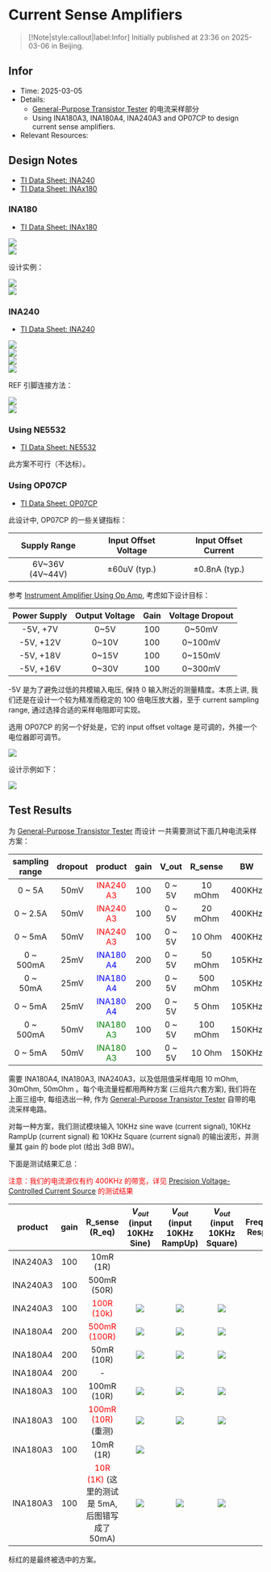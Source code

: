 # Current Sense Amplifiers

> [!Note|style:callout|label:Infor]
> Initially published at 23:36 on 2025-03-06 in Beijing.

## Infor

- Time: 2025-03-05
- Details: 
    - [General-Purpose Transistor Tester](<ElectronicDesigns/General-Purpose Transistor Tester.md>) 的电流采样部分
    - Using INA180A3, INA180A4, INA240A3 and OP07CP to design current sense amplifiers.
- Relevant Resources: 


<!-- <div class='center'>

| Top view | Bottom view | 
|:-:|:-:|
 | <div class="center"><img height = 250px src=""/></div> | <div class="center"><img height = 250px src=""/></div> |
</div>


<div class='center'>

| Schematic | 3D view | 
|:-:|:-:|
 |<div class="center"><img height = 250px src=""/></div>|<div class="center"><img height = 250px src=""/></div>|

</div>

<div class='center'>

| Top view | Bottom view | 
|:-:|:-:|
 | <div class="center"><img height = 250px src=""/></div> | <div class="center"><img height = 250px src=""/></div> |
</div>

<div class='center'>

| Demo (top view)| Demo (bottom view) | 
|:-:|:-:|
 | <div class="center"><img height = 250px src=""/></div> | <div class="center"><img height = 250px src=""/></div> |
</div>
 -->
## Design Notes

- [TI Data Sheet: INA240](https://www.ti.com/cn/lit/ds/symlink/ina240.pdf)
- [TI Data Sheet: INAx180](https://www.ti.com/cn/lit/ds/symlink/ina180.pdf)

### INA180

- [TI Data Sheet: INAx180](https://www.ti.com/cn/lit/ds/symlink/ina180.pdf)
<div class="center"><img src="https://imagebank-0.oss-cn-beijing.aliyuncs.com/VS-PicGo/2025-02-26-23-47-06_[Verification] INA180 and INA240 Current Sampling.png"/></div>
<div class="center"><img src="https://imagebank-0.oss-cn-beijing.aliyuncs.com/VS-PicGo/2025-02-26-23-48-40_[Verification] INA180 and INA240 Current Sampling.png"/></div>

设计实例：

<!-- <div class="center"><img src="https://imagebank-0.oss-cn-beijing.aliyuncs.com/VS-PicGo/2025-03-05-23-55-21_Current Sense Amplifiers.png"/></div>
 -->

<div class="center"><img src="https://imagebank-0.oss-cn-beijing.aliyuncs.com/VS-PicGo/2025-03-05-23-56-17_Current Sense Amplifiers.png"/></div>
<div class="center"><img src="https://imagebank-0.oss-cn-beijing.aliyuncs.com/VS-PicGo/2025-03-05-23-56-38_Current Sense Amplifiers.png"/></div>

### INA240

- [TI Data Sheet: INA240](https://www.ti.com/cn/lit/ds/symlink/ina240.pdf)
<div class="center"><img src="https://imagebank-0.oss-cn-beijing.aliyuncs.com/VS-PicGo/2025-02-26-23-45-20_[Verification] INA180 and INA240 Current Sampling.png"/></div>
<div class="center"><img src="https://imagebank-0.oss-cn-beijing.aliyuncs.com/VS-PicGo/2025-02-26-23-45-35_[Verification] INA180 and INA240 Current Sampling.png"/></div>
<div class="center"><img src="https://imagebank-0.oss-cn-beijing.aliyuncs.com/VS-PicGo/2025-02-26-23-42-00_[Verification] INA180 and INA240 Current Sampling.png"/></div>
<div class="center"><img src="https://imagebank-0.oss-cn-beijing.aliyuncs.com/VS-PicGo/2025-02-26-23-42-07_[Verification] INA180 and INA240 Current Sampling.png"/></div>

REF 引脚连接方法：
<div class="center"><img src="https://imagebank-0.oss-cn-beijing.aliyuncs.com/VS-PicGo/2025-03-06-00-05-46_Current Sense Amplifiers.png"/></div>
<!-- <div class="center"><img src="https://imagebank-0.oss-cn-beijing.aliyuncs.com/VS-PicGo/2025-03-06-00-06-00_Current Sense Amplifiers.png"/></div>
 -->
 <div class="center"><img src="https://imagebank-0.oss-cn-beijing.aliyuncs.com/VS-PicGo/2025-03-06-00-06-17_Current Sense Amplifiers.png"/></div>

### Using NE5532

- [TI Data Sheet: NE5532](https://www.ti.com/cn/lit/ds/symlink/ne5532.pdf)

此方案不可行（不达标）。

### Using OP07CP

- [TI Data Sheet: OP07CP](https://www.ti.com/cn/lit/ds/symlink/op07.pdf)

此设计中, OP07CP 的一些关键指标：
<div class='center'>

| Supply Range | Input Offset Voltage | Input Offset Current |
|:-:|:-:|:-:|
 | 6V\~36V (4V\~44V) | ±60uV (typ.) | ±0.8nA (typ.) |
</div>

参考 [Instrument Amplifier Using Op Amp](<Electronics/Instrument Amplifier Using Op Amp.md>), 考虑如下设计目标：

<div class='center'>

| Power Supply | Output Voltage | Gain |Voltage Dropout |
|:-:|:-:|:-:|:-:|
 | -5V, +7V | 0~5V | 100 | 0~50mV |
 | -5V, +12V | 0~10V | 100 | 0~100mV |
 | -5V, +18V | 0~15V | 100 | 0~150mV |
 | -5V, +16V | 0~30V | 100 | 0~300mV |
</div>

-5V 是为了避免过低的共模输入电压, 保持 0 输入附近的测量精度。本质上讲, 我们还是在设计一个较为精准而稳定的 100 倍电压放大器，至于 current sampling range, 通过选择合适的采样电阻即可实现。

选用 OP07CP 的另一个好处是，它的 input offset voltage 是可调的，外接一个电位器即可调节。
<div class="center"><img src="https://imagebank-0.oss-cn-beijing.aliyuncs.com/VS-PicGo/2025-03-06-00-31-47_Current Sense Amplifiers.png"/></div>

设计示例如下：

<div class="center"><img src="https://imagebank-0.oss-cn-beijing.aliyuncs.com/VS-PicGo/2025-03-06-00-46-44_Current Sense Amplifiers.png"/></div>

<!-- <div class="center"><img src="https://imagebank-0.oss-cn-beijing.aliyuncs.com/VS-PicGo/2025-03-06-00-46-19_Current Sense Amplifiers.png"/></div>
 -->


## Test Results

为 [General-Purpose Transistor Tester](<ElectronicDesigns/General-Purpose Transistor Tester.md>) 而设计 一共需要测试下面几种电流采样方案：

<div class='center'>



| sampling range | dropout | product | gain | V_out | R_sense | BW | slew rate |
|:-:|:-:|:-:|:-:|:-:|:-:|:-:|:-:|
 | 0 \~ 5A    | 50mV  | <span style='color:red'> INA240 A3 </span> | 100 | 0 ~ 5V | 10 mOhm   | 400KHz | 2 V/us |
 | 0 \~ 2.5A  | 50mV  | <span style='color:red'> INA240 A3 </span> | 100 | 0 ~ 5V | 20 mOhm   | 400KHz | 2 V/us |
 | 0 \~ 5mA   | 50mV  | <span style='color:red'> INA240 A3 </span> | 100 | 0 ~ 5V | 10  Ohm   | 400KHz | 2 V/us |
 | 0 \~ 500mA | 25mV  | <span style='color:blue'> INA180 A4 </span> | 200 | 0 ~ 5V | 50 mOhm  | 105KHz | 2 V/us |
 | 0 \~ 50mA  | 25mV  | <span style='color:blue'> INA180 A4 </span> | 200 | 0 ~ 5V | 500 mOhm | 105KHz | 2 V/us |
 | 0 \~ 5mA   | 25mV  | <span style='color:blue'> INA180 A4 </span> | 200 | 0 ~ 5V | 5 Ohm    | 105KHz | 2 V/us |
 | 0 \~ 500mA | 50mV | <span style='color:green'> INA180 A3 </span> | 100 | 0 ~ 5V | 100 mOhm  | 150KHz | 2 V/us |
 | 0 \~ 5mA   | 50mV  | <span style='color:green'> INA180 A3 </span> | 100 | 0 ~ 5V | 10 Ohm   | 150KHz | 2 V/us |


<!--  | 0 ~ 50mA  | 50mV  | <span style='color:green'> INA180 A3 </span> | 100 | 0 ~ 5V | 1 Ohm    | 150KHz | 2 V/us | -->
</div>

需要 INA180A4, INA180A3, INA240A3，以及低阻值采样电阻 10 mOhm, 30mOhm, 50mOhm 。每个电流量程都用两种方案 (三组共六套方案), 我们将在上面三组中, 每组选出一种, 作为 [General-Purpose Transistor Tester](<ElectronicDesigns/General-Purpose Transistor Tester.md>) 自带的电流采样电路。

对每一种方案，我们测试模块输入 10KHz sine wave (current signal), 10KHz RampUp (current signal) 和 10KHz Square (current signal) 的输出波形，并测量其 gain 的 bode plot (给出 3dB BW)。

下面是测试结果汇总：

<span style='color:red'> 注意：我们的电流源仅有约 400KHz 的带宽，详见 [Precision Voltage-Controlled Current Source](<ElectronicDesigns/Precision Voltage-Controlled Current Source.md>) 的测试结果 </span>

<div class='center'>

| product | gain | R_sense (R_eq) | $V_{out}$ <br> (input 10KHz Sine) | $V_{out}$ <br> (input 10KHz RampUp) | $V_{out}$ <br> (input 10KHz Square) | Frequency Response |
|:-:|:-:|:-:|:-:|:-:|:-:|:-:|
 | INA240A3 | 100 | 10mR (1R) |  |  |  |  |
 | INA240A3 | 100 | 500mR (50R) |  |  |  |  |
 | INA240A3 | 100 | <span style='color:red'> 100R (10k) </span> | <div class="center"><img src="https://imagebank-0.oss-cn-beijing.aliyuncs.com/VS-PicGo/2025-03-13-13-16-49_Current Sense Amplifiers.png"/></div> | <div class="center"><img src="https://imagebank-0.oss-cn-beijing.aliyuncs.com/VS-PicGo/2025-03-13-13-18-06_Current Sense Amplifiers.png"/></div> | <div class="center"><img src="https://imagebank-0.oss-cn-beijing.aliyuncs.com/VS-PicGo/2025-03-13-13-18-32_Current Sense Amplifiers.png"/></div> | <div class="center"><img src="https://imagebank-0.oss-cn-beijing.aliyuncs.com/VS-PicGo/2025-03-13-13-23-14_Current Sense Amplifiers.png"/></div> |
 | INA180A4 | 200 | <span style='color:red'> 500mR (100R) </span> | <div class="center"><img src="https://imagebank-0.oss-cn-beijing.aliyuncs.com/VS-PicGo/2025-03-12-23-21-29_Current Sense Amplifiers.png"/></div> | <div class="center"><img src="https://imagebank-0.oss-cn-beijing.aliyuncs.com/VS-PicGo/2025-03-12-23-21-56_Current Sense Amplifiers.png"/></div> | <div class="center"><img src="https://imagebank-0.oss-cn-beijing.aliyuncs.com/VS-PicGo/2025-03-12-23-22-18_Current Sense Amplifiers.png"/></div> | <div class="center"><img src="https://imagebank-0.oss-cn-beijing.aliyuncs.com/VS-PicGo/2025-03-12-23-27-14_Current Sense Amplifiers.png"/></div> |
  | INA180A4 | 200 | 50mR (10R) | <div class="center"><img src="https://imagebank-0.oss-cn-beijing.aliyuncs.com/VS-PicGo/2025-03-13-13-46-54_Current Sense Amplifiers.png"/></div> | <div class="center"><img src="https://imagebank-0.oss-cn-beijing.aliyuncs.com/VS-PicGo/2025-03-13-13-46-42_Current Sense Amplifiers.png"/></div> | <div class="center"><img src="https://imagebank-0.oss-cn-beijing.aliyuncs.com/VS-PicGo/2025-03-13-13-47-09_Current Sense Amplifiers.png"/></div> | <div class="center"><img src="https://imagebank-0.oss-cn-beijing.aliyuncs.com/VS-PicGo/2025-03-13-13-46-11_Current Sense Amplifiers.png"/></div> |
  | INA180A4 | 200 | - |  |  |  |  |
  | INA180A3 | 100 | 100mR (10R) | <div class="center"><img src="https://imagebank-0.oss-cn-beijing.aliyuncs.com/VS-PicGo/2025-03-12-23-45-08_Current Sense Amplifiers.png"/></div> | <div class="center"><img src="https://imagebank-0.oss-cn-beijing.aliyuncs.com/VS-PicGo/2025-03-12-23-46-07_Current Sense Amplifiers.png"/></div> | <div class="center"><img src="https://imagebank-0.oss-cn-beijing.aliyuncs.com/VS-PicGo/2025-03-12-23-46-54_Current Sense Amplifiers.png"/></div> | <div class="center"><img src="https://imagebank-0.oss-cn-beijing.aliyuncs.com/VS-PicGo/2025-03-12-23-49-05_Current Sense Amplifiers.png"/></div> |
  | INA180A3 | 100 | <span style='color:red'> 100mR (10R) </span> (重测) | <div class="center"><img src="https://imagebank-0.oss-cn-beijing.aliyuncs.com/VS-PicGo/2025-03-13-13-37-45_Current Sense Amplifiers.png"/></div> | <div class="center"><img src="https://imagebank-0.oss-cn-beijing.aliyuncs.com/VS-PicGo/2025-03-13-13-39-05_Current Sense Amplifiers.png"/></div> | <div class="center"><img src="https://imagebank-0.oss-cn-beijing.aliyuncs.com/VS-PicGo/2025-03-13-13-39-22_Current Sense Amplifiers.png"/></div> | <div class="center"><img src="https://imagebank-0.oss-cn-beijing.aliyuncs.com/VS-PicGo/2025-03-13-13-40-38_Current Sense Amplifiers.png"/></div> |
  | INA180A3 | 100 | 10mR (1R) | <div class="center"><img src="https://imagebank-0.oss-cn-beijing.aliyuncs.com/VS-PicGo/2025-03-13-12-46-34_Current Sense Amplifiers.png"/></div> |  |  |  |
  | INA180A3 | 100 | <span style='color:red'> 10R (1K) </span> (这里的测试是 5mA, 后图错写成了 50mA) | <div class="center"><img src="https://imagebank-0.oss-cn-beijing.aliyuncs.com/VS-PicGo/2025-03-13-13-00-40_Current Sense Amplifiers.png"/></div> | <div class="center"><img src="https://imagebank-0.oss-cn-beijing.aliyuncs.com/VS-PicGo/2025-03-13-13-00-59_Current Sense Amplifiers.png"/></div> | <div class="center"><img src="https://imagebank-0.oss-cn-beijing.aliyuncs.com/VS-PicGo/2025-03-13-13-01-18_Current Sense Amplifiers.png"/></div> | <div class="center"><img src="https://imagebank-0.oss-cn-beijing.aliyuncs.com/VS-PicGo/2025-03-13-13-06-21_Current Sense Amplifiers.png"/></div> |
</div>

标红的是最终被选中的方案。